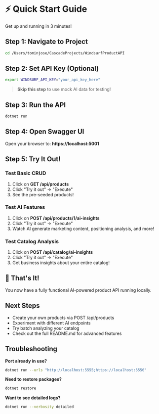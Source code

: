 # ⚡ Quick Start Guide

Get up and running in 3 minutes!

## Step 1: Navigate to Project
```bash
cd /Users/tominjose/CascadeProjects/WindsurfProductAPI
```

## Step 2: Set API Key (Optional)
```bash
export WINDSURF_API_KEY="your_api_key_here"
```

> **Skip this step** to use mock AI data for testing!

## Step 3: Run the API
```bash
dotnet run
```

## Step 4: Open Swagger UI
Open your browser to: **https://localhost:5001**

## Step 5: Try It Out!

### Test Basic CRUD
1. Click on **GET /api/products**
2. Click "Try it out" → "Execute"
3. See the pre-seeded products!

### Test AI Features
1. Click on **POST /api/products/1/ai-insights**
2. Click "Try it out" → "Execute"
3. Watch AI generate marketing content, positioning analysis, and more!

### Test Catalog Analysis
1. Click on **POST /api/catalog/ai-insights**
2. Click "Try it out" → "Execute"
3. Get business insights about your entire catalog!

## 🎉 That's It!

You now have a fully functional AI-powered product API running locally.

## Next Steps

- Create your own products via POST /api/products
- Experiment with different AI endpoints
- Try batch analyzing your catalog
- Check out the full README.md for advanced features

## Troubleshooting

**Port already in use?**
```bash
dotnet run --urls "http://localhost:5555;https://localhost:5556"
```

**Need to restore packages?**
```bash
dotnet restore
```

**Want to see detailed logs?**
```bash
dotnet run --verbosity detailed
```
